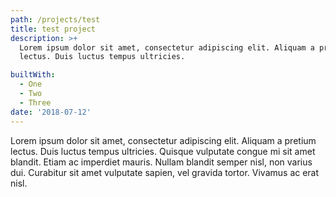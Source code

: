 ```yaml
---
path: /projects/test
title: test project
description: >+
  Lorem ipsum dolor sit amet, consectetur adipiscing elit. Aliquam a pretium
  lectus. Duis luctus tempus ultricies. 

builtWith:
  - One
  - Two
  - Three
date: '2018-07-12'
---
```

Lorem ipsum dolor sit amet, consectetur adipiscing elit. Aliquam a pretium lectus. Duis luctus tempus ultricies. Quisque vulputate congue mi sit amet blandit. Etiam ac imperdiet mauris. Nullam blandit semper nisl, non varius dui. Curabitur sit amet vulputate sapien, vel gravida tortor. Vivamus ac erat nisl.

